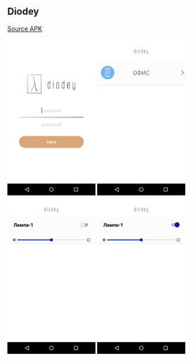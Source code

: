 ## Diodey
[Source APK](https://github.com/alikdemon1/Diodey/blob/master/app-debug.apk?raw=true)
<p>
  <img src="images/1-screen.png" width="200"/>
  <img src="images/2-screen.png" width="200"/>
  <img src="images/3-screen.png" width="200"/>
  <img src="images/4-screen.png" width="200"/>
</p>
